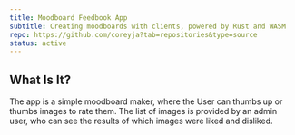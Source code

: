 ```yaml
---
title: Moodboard Feedbook App
subtitle: Creating moodboards with clients, powered by Rust and WASM
repo: https://github.com/coreyja?tab=repositories&type=source
status: active
---
```


## What Is It?

The app is a simple moodboard maker, where the User can thumbs up or thumbs images to rate them. The list of images is provided by an admin user, who can see the results of which images were liked and disliked.

